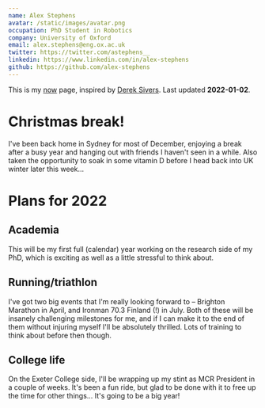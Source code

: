 ```yaml
---
name: Alex Stephens
avatar: /static/images/avatar.png
occupation: PhD Student in Robotics
company: University of Oxford
email: alex.stephens@eng.ox.ac.uk
twitter: https://twitter.com/astephens__
linkedin: https://www.linkedin.com/in/alex-stephens
github: https://github.com/alex-stephens
---
```


This is my [now](https://nownownow.com/about) page, inspired by [Derek Sivers](https://sive.rs/now). Last updated **2022-01-02**.

# Christmas break!

I've been back home in Sydney for most of December, enjoying a break after a busy year and hanging out with friends I haven't seen in a while. Also taken the opportunity to soak in some vitamin D before I head back into UK winter later this week...


# Plans for 2022

## Academia

This will be my first full (calendar) year working on the research side of my PhD, which is exciting as well as a little stressful to think about.

## Running/triathlon

I've got two big events that I'm really looking forward to – Brighton Marathon in April, and Ironman 70.3 Finland (!) in July. Both of these will be insanely challenging milestones for me, and if I can make it to the end of them without injuring myself I'll be absolutely thrilled. Lots of training to think about before then though.

## College life

On the Exeter College side, I'll be wrapping up my stint as MCR President in a couple of weeks. It's been a fun ride, but glad to be done with it to free up the time for other things... It's going to be a big year!

